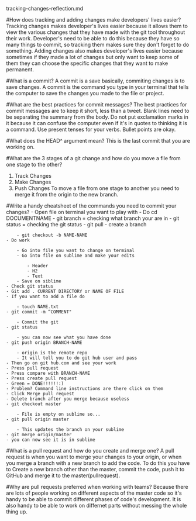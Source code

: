 tracking-changes-reflection.md

#How does tracking and adding changes make developers' lives easier?
Tracking changes makes developer's lives easier because it allows them to view the various changes that they have made with the git tool throughout their work. Developer's need to be able to do this because they have so many things to commit, so tracking them makes sure they don't forget to do something. Adding changes also makes developer's lives easier because sometimes if they made a lot of changes but only want to keep some of them they can choose the specific changes that they want to make permanent. 

#What is a commit?
A commit is a save basically, commiting changes is to save changes. A commit is the command you type in your terminal that tells the computer to save the changes you made to the file or project. 

#What are the best practices for commit messages?
The best practices for commit messages are to keep it short, less than a tweet. Blank lines need to be separating the summary from the body. Do not put exclamation marks in it because it can confuse the computer even if it's in quotes to thinking it is a command. Use present tenses for your verbs. Bullet points are okay. 

#What does the HEAD^ argument mean?
This is the last commit that you are working on. 

#What are the 3 stages of a git change and how do you move a file from one stage to the other?
1. Track Changes
2. Make Changes
3. Push Changes
To move a file from one stage to another you need to merge it from the origin to the new branch. 

#Write a handy cheatsheet of the commands you need to commit your changes?
    - Open file on terminal you want to play with
    - Do cd DOCUMENTNAME
    - git branch = checking what branch your are in
    - git status = checking the git status
    - git pull
    - create a branch

        - git checkout -b NAME-NAME
    - Do work

        - Go into file you want to change on terminal
        - Go into file on sublime and make your edits

            - Header
            - H2
            - Text
        - Save on siblime
    - Check git status
    - Git add . CURRENT DIRECTORY or NAME OF FILE
    - If you want to add a file do

        - touch NAME.txt
    - git commit -m “COMMENT"

        - Commit the git
    - git status

        - you can now see what you have done
    - git push origin BRANCH-NAME

        - origin is the remote repo
        - It will tell you to do git hub user and pass
    - Then go on git hub.com and see your work
    - Press pull request
    - Press compare with BRANCH-NAME
    - Press create pull request
    - Green = DONE!!!!!!:)
    - Problem? Command line instructions are there click on them
    - Click Merge pull request
    - Delete branch after you merge because useless
    - git checkout master

        - File is empty on sublime so...
    - git pull origin master

        - This updates the branch on your sublime
    - git merge origin/master
    - you can now see it is in sublime

#What is a pull request and how do you create and merge one?
A pull request is when you want to merge your changes to your origin, or when you merge a branch with a new branch to add the code. To do this you have to Create a new branch other than the master, commit the code, push it to GitHub and merge it to the master(pullrequest).

#Why are pull requests preferred when working with teams?
Because there are lots of people working on different aspects of the master code so it's handy to be able to commit different phases of code's development. It is also handy to be able to work on differnet parts without messing the whole thing up. 